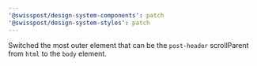 ```yaml
---
'@swisspost/design-system-components': patch
'@swisspost/design-system-styles': patch
---
```


Switched the most outer element that can be the `post-header` scrollParent from `html` to the `body` element.
